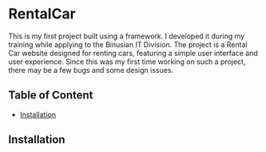 # RentalCar 
This is my first project built using a framework. I developed it during my training while applying to the Binusian IT Division. The project is a Rental Car website designed for renting cars, featuring a simple user interface and user experience. Since this was my first time working on such a project, there may be a few bugs and some design issues.

## Table of Content
- [Installation](#installation)

## Installation
